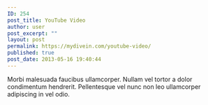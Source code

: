 ```yaml
---
ID: 254
post_title: YouTube Video
author: user
post_excerpt: ""
layout: post
permalink: https://mydivein.com/youtube-video/
published: true
post_date: 2013-05-16 19:40:44
---
```

Morbi malesuada faucibus ullamcorper. Nullam vel tortor a dolor condimentum hendrerit. Pellentesque vel nunc non leo ullamcorper adipiscing in vel odio.